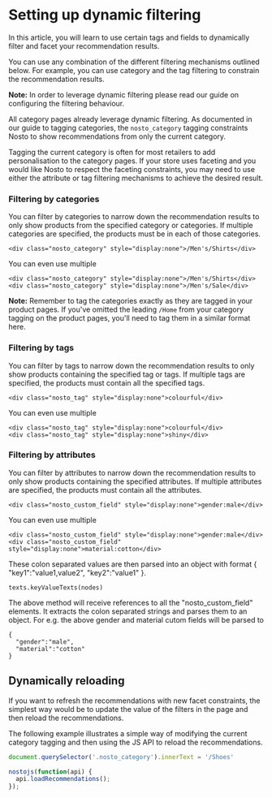 # Setting up dynamic filtering

In this article, you will learn to use certain tags and fields to dynamically filter and facet your recommendation results.

You can use any combination of the different filtering mechanisms outlined below. For example, you can use category and the tag filtering to constrain the recommendation results.

**Note:** In order to leverage dynamic filtering please read our guide on configuring the filtering behaviour.

All category pages already leverage dynamic filtering. As documented in our guide to tagging categories, the `nosto_category` tagging constraints Nosto to show recommendations from only the current category.

Tagging the current category is often for most retailers to add personalisation to the category pages. If your store uses faceting and you would like Nosto to respect the faceting constraints, you may need to use either the attribute or tag filtering mechanisms to achieve the desired result.

### **Filtering by categories**

You can filter by categories to narrow down the recommendation results to only show products from the specified category or categories. If multiple categories are specified, the products must be in each of those categories.

```markup
<div class="nosto_category" style="display:none">/Men's/Shirts</div>
```

You can even use multiple

```markup
<div class="nosto_category" style="display:none">/Men's/Shirts</div>
<div class="nosto_category" style="display:none">/Men's/Sale</div>
```

**Note:** Remember to tag the categories exactly as they are tagged in your product pages. If you've omitted the leading `/Home` from your category tagging on the product pages, you'll need to tag them in a similar format here.

### Filtering by tags

You can filter by tags to narrow down the recommendation results to only show products containing the specified tag or tags. If multiple tags are specified, the products must contain all the specified tags.

```markup
<div class="nosto_tag" style="display:none">colourful</div>
```

You can even use multiple

```markup
<div class="nosto_tag" style="display:none">colourful</div>
<div class="nosto_tag" style="display:none">shiny</div>
```

### Filtering by attributes

You can filter by attributes to narrow down the recommendation results to only show products containing the specified attributes. If multiple attributes are specified, the products must contain all the attributes.

```markup
<div class="nosto_custom_field" style="display:none">gender:male</div>
```

You can even use multiple

```markup
<div class="nosto_custom_field" style="display:none">gender:male</div>
<div class="nosto_custom_field" style="display:none">material:cotton</div>
```

These colon separated values are then parsed into an object with format { "key1":"value1,value2", "key2":"value1" }.

```markup
texts.keyValueTexts(nodes)
```

The above method will receive references to all the "nosto\_custom\_field" elements. It extracts the colon separated strings and parses them to an object. For e.g. the above gender and material cutom fields will be parsed to

```markup
{
  "gender":"male",
  "material":"cotton"
}
```

## Dynamically reloading

If you want to refresh the recommendations with new facet constraints, the simplest way would be to update the value of the filters in the page and then reload the recommendations.

The following example illustrates a simple way of modifying the current category tagging and then using the JS API to reload the recommendations.

```javascript
document.querySelector('.nosto_category').innerText = '/Shoes'

nostojs(function(api) {
  api.loadRecommendations();
});
```

